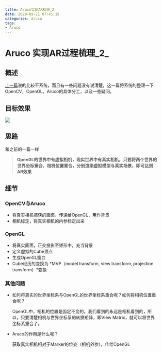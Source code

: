 ```yaml
---
title: Aruco实现AR梳理_2
date: 2020-09-21 07:45:19
categories: Aruco
tags:
- Aruco
---
```


# Aruco 实现AR过程梳理_2_

## 概述

[上一篇](https://junlu.club/2020/09/14/Aruco%E5%AE%9E%E7%8E%B0AR%E6%A2%B3%E7%90%86/)说的比较不系统，而且有一些问题没有说清楚，这一篇将系统的整理一下OpenCV，OpenGL，Aruco的具体分工，以及一些疑问。

## 目标效果

![](/iframe/aruco04.gif)

## 思路

和之前的一篇一样

> **OpenGL的世界中有虚拟相机，现实世界中有真实相机，只要将两个世界的世界坐标重合，相机位置重合，分别渲染虚拟模型与真实场景，即可达到AR效果**

## 细节

### OpenCV与Aruco

- 将真实相机捕获的画面，传递给OpenGL，用作背景
- 相机标定，将真实相机的内参标定出来

### OpenGL

- 将真实画面，正交投影至矩形中，充当背景
- 定义虚拟的Cube顶点
- 生成OpenGL窗口
- Cube经历的变换为 *MVP（model transform, view transform, projection transform）*变换

### 其他问题

- 如何将真实的世界坐标系与OpenGL的世界坐标系重合呢？如何将相机位置重合呢？

  OpenGL中，相机的位置是固定不变的，我们看到的永远是相机看到的，所以，只要清楚相机与世界坐标系的转换矩阵，即View Matrix，就可以将世界坐标系重合了。

- Aruco的作用是什么呢？

  获取真实相机相对于Marker的位姿（相机外参），传给OpenGL